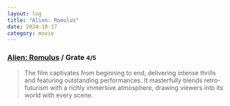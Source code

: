 ```yaml
---
layout: log
title: "Alien: Romulus"
date: 2024-10-17
category: movie
---
```


### [Alien: Romulus](https://www.imdb.com/title/tt18412256/) / Grate <small class="superscript">4/5</small>

> The film captivates from beginning to end, delivering intense thrills and featuring outstanding performances. It masterfully blends retro-futurism with a richly immersive atmosphere, drawing viewers into its world with every scene.

<div class="spacer"></div>